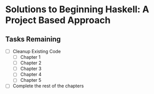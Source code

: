 # Solutions to Beginning Haskell: A Project Based Approach

## Tasks Remaining

- [ ] Cleanup Existing Code
  - [ ] Chapter 1
  - [ ] Chapter 2
  - [ ] Chapter 3
  - [ ] Chapter 4
  - [ ] Chapter 5
  
- [ ] Complete the rest of the chapters
